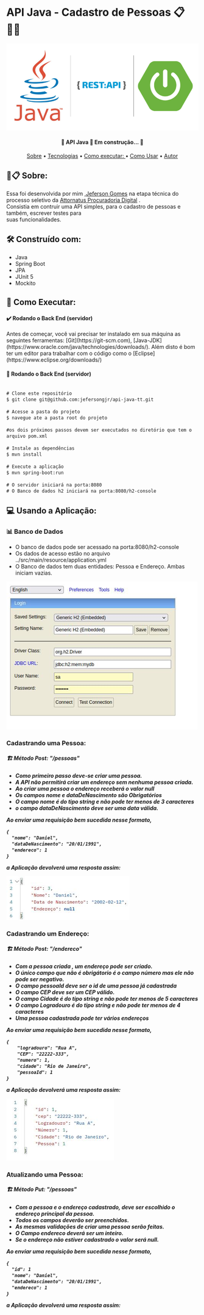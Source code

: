# API Java - Cadastro de Pessoas 📋 👱‍♀️

![Prévia](https://github.com/jefersongjr/api-java-tt/blob/main/api-java-tt/src/images/1%200-Hyu03i97pVH5TCwlscAg.png)
<h4 align="center"> 
	🚧  API Java 🚀 Em construção...  🚧
</h4>

<p align="center">
 <a href="#sobre">Sobre</a> • 
 <a href="#ferramentas">Tecnologias</a> • 
 <a href="#requisitos">Como executar: </a> • 
 <a href="#instrucoes">Como Usar</a> • 
 <a href="#autor">Autor</a>
</p>

<h2 id="sobre"> 🚀📋 Sobre: </h2>

Essa foi desenvolvida por mim ,[Jeferson Gomes](https://www.linkedin.com/in/jefersongjr/)
na etapa técnica do processo seletivo da [Attornatus Procuradoria Digital](https://www.linkedin.com/company/attornatus-procuradoria-digital/) . <br>
Consistia em contruir uma API simples, para o cadastro de pessoas e também, escrever testes para<br>
suas funcionalidades.

<h2 id="ferramentas"> 🛠️ Construído com: </h2>

* Java
* Spring Boot
* JPA
* JUnit 5
* Mockito

<h2 id="requisitos"> 📖 Como Executar: </h2>

<h4> ✔️ Rodando o Back End (servidor)</h4>
Antes de começar, você vai precisar ter instalado em sua máquina as seguintes ferramentas:
[Git](https://git-scm.com), [Java-JDK](https://www.oracle.com/java/technologies/downloads/). 
Além disto é bom ter um editor para trabalhar com o código como o [Eclipse](https://www.eclipse.org/downloads/)

<h4> 🎲 Rodando o Back End (servidor)</h4>

```

# Clone este repositório
$ git clone git@github.com:jefersongjr/api-java-tt.git

# Acesse a pasta do projeto
$ navegue ate a pasta root do projeto

#os dois próximos passos devem ser executados no diretório que tem o arquivo pom.xml

# Instale as dependências
$ mvn install

# Execute a aplicação
$ mvn spring-boot:run

# O servidor iniciará na porta:8080
# O Banco de dados h2 iniciará na porta:8080/h2-console

```
<h2 id="instrucoes"> 💻 Usando a Aplicação: </h2>

<h3> 📊 Banco de Dados </h3>

- O banco de dados pode ser acessado na porta:8080/h2-console 
- Os dados de acesso estão no arquivo ../src/main/resource/application.yml
- O Banco de dados tem duas entidades: Pessoa e Endereço. Ambas iniciam vazias.

![db](https://github.com/jefersongjr/api-java-tt/blob/main/api-java-tt/src/images/db.jpg)

<h3> Cadastrando uma Pessoa: </h3>

<h5> 🏗️ Método Post: "/pessoas" <h5>	
	
- Como primeiro passo deve-se criar uma pessoa.
- A API não permitirá criar um endereço sem nenhuma pessoa criada.
- Ao criar uma pessoa o endereço receberá o valor **null**
- Os campos nome e dataDeNascimento são **Obrigatórios**
- O campo nome é do tipo string e não pode ter menos de 3 caracteres
- o campo dataDeNascimento deve ser uma data válida.

 Ao enviar uma requisição bem sucedida nesse formato,				
```
{
  "nome": "Daniel",
  "dataDeNascimento": "20/01/1991",
  "endereco": 1
}

```
a Aplicação devolverá uma resposta assim: 
				
![responsePost](https://github.com/jefersongjr/api-java-tt/blob/main/api-java-tt/src/images/repostaPost.jpg)

	
<h3> Cadastrando um Endereço: </h3>

<h5> 🏗️ Método Post: "/endereco" <h5>
	
- Com a pessoa criada , um endereço pode ser criado.
- O único campo que não é obrigátorio é o campo número mas ele não pode ser negativo.
- O campo pessoaId deve ser o id de uma pessoa já cadastrada
- O campo CEP deve ser um CEP válido.
- O campo Cidade é do tipo string e não pode ter menos de 5 caracteres
- O campo Logradouro é do tipo string e não pode ter menos de 4 caracteres
- Uma pessoa cadastrada pode ter vários endereços

	
 Ao enviar uma requisição bem sucedida nesse formato,				
```
{
    "logradouro": "Rua A",
    "CEP": "22222-333",
    "numero": 1,
    "cidade": "Rio de Janeiro",
    "pessoaId": 1
}

```
a Aplicação devolverá uma resposta assim:

![responsePost](https://github.com/jefersongjr/api-java-tt/blob/main/api-java-tt/src/images/reponsePost2.jpg)

<h3> Atualizando uma Pessoa: </h3>

<h5> 🏗️ Método Put: "/pessoas" <h5>	
	
- Com a pessoa e o endereço cadastrado, deve ser escolhido o endereço principal da pessoa.
- Todos os campos deverão ser preenchidos.
- As mesmas validações de criar uma pessoa serão feitas.
- O Campo endereco deverá ser um inteiro.
- Se o endereço não estiver cadastrado o valor será null.
	
 Ao enviar uma requisição bem sucedida nesse formato,				
```
{
  "id": 1
  "nome": "Daniel",
  "dataDeNascimento": "20/01/1991",
  "endereco": 1
}

```
a Aplicação devolverá uma resposta assim: 


